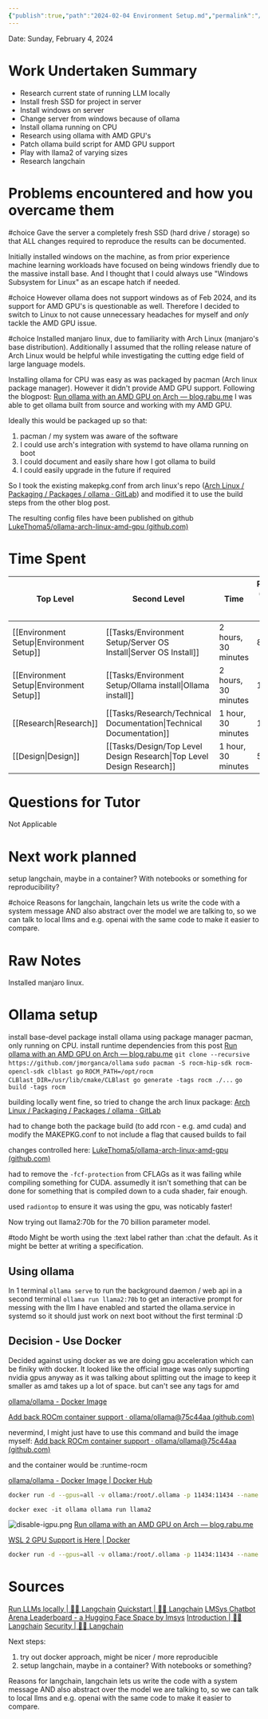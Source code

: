 ```yaml
---
{"publish":true,"path":"2024-02-04 Environment Setup.md","permalink":"/2024-02-04-environment-setup/"}
---
```


Date: Sunday, February 4, 2024
# Work Undertaken Summary
- Research current state of running LLM locally
- Install fresh SSD for project in server
- Install windows on server
- Change server from windows because of ollama
- Install ollama running on CPU
- Research using ollama with AMD GPU's
- Patch ollama build script for AMD GPU support
- Play with llama2 of varying sizes
- Research langchain

# Problems encountered and how you overcame them
#choice
Gave the server a completely fresh SSD (hard drive / storage) so that ALL changes required to reproduce the results can be documented.

Initially installed windows on the machine, as from prior experience machine learning workloads have focused on being windows friendly due to the massive install base. And I thought that I could always use "Windows Subsystem for Linux" as an escape hatch if needed.

#choice 
However ollama does not support windows as of Feb 2024, and its support for AMD GPU's is questionable as well. Therefore I decided to switch to Linux to not cause unnecessary headaches for myself and *only* tackle the AMD GPU issue.

#choice Installed manjaro linux, due to familiarity with Arch Linux (manjaro's base distribution). Additionally I assumed that the rolling release nature of Arch Linux would be helpful while investigating the cutting edge field of large language models.

Installing ollama for CPU was easy as was packaged by pacman (Arch linux package manager). However it didn't provide AMD GPU support. Following the blogpost: [Run ollama with an AMD GPU on Arch — blog.rabu.me](https://blog.rabu.me/ollama-running-on-an-amd-gpu/) I was able to get ollama built from source and working with my AMD GPU.

Ideally this would be packaged up so that:
1) pacman / my system was aware of the software
2) I could use arch's integration with systemd to have ollama running on boot
3) I could document and easily share how I got ollama to build
4) I could easily upgrade in the future if required

So I took the existing makepkg.conf from arch linux's repo ([Arch Linux / Packaging / Packages / ollama · GitLab](https://gitlab.archlinux.org/archlinux/packaging/packages/ollama)) and modified it to use the build steps from the other blog post.

The resulting config files have been published on github [LukeThoma5/ollama-arch-linux-amd-gpu (github.com)](https://github.com/LukeThoma5/ollama-arch-linux-amd-gpu)


# Time Spent
| Top Level                                | Second Level                                                             | Time                | Progress (%) this week est |
| ---------------------------------------- | ------------------------------------------------------------------------ | ------------------- | -------------------------- |
| [[Environment Setup\|Environment Setup]] | [[Tasks/Environment Setup/Server OS Install\|Server OS Install]]      | 2 hours, 30 minutes | 80                         |
| [[Environment Setup\|Environment Setup]] | [[Tasks/Environment Setup/Ollama install\|Ollama install]]            | 2 hours, 30 minutes | 100                        |
| [[Research\|Research]]                   | [[Tasks/Research/Technical Documentation\|Technical Documentation]]   | 1 hour, 30 minutes  | 10                         |
| [[Design\|Design]]                       | [[Tasks/Design/Top Level Design Research\|Top Level Design Research]] | 1 hour, 30 minutes  | 50                         |


# Questions for Tutor
Not Applicable

# Next work planned
setup langchain, maybe in a container? With notebooks or something for reproducibility?

#choice Reasons for langchain, langchain lets us write the code with a system message AND also abstract over the model we are talking to, so we can talk to local llms and e.g. openai with the same code to make it easier to compare.

# Raw Notes

Installed manjaro linux.

# Ollama setup
install base-devel package
install ollama using package manager pacman, only running on CPU.
install runtime dependencies from this post [Run ollama with an AMD GPU on Arch — blog.rabu.me](https://blog.rabu.me/ollama-running-on-an-amd-gpu/)
`git clone --recursive https://github.com/jmorganca/ollama`
`sudo pacman -S rocm-hip-sdk rocm-opencl-sdk clblast go`
`ROCM_PATH=/opt/rocm CLBlast_DIR=/usr/lib/cmake/CLBlast go generate -tags rocm ./...`
`go build -tags rocm`

building locally went fine, so tried to change the arch linux package:
[Arch Linux / Packaging / Packages / ollama · GitLab](https://gitlab.archlinux.org/archlinux/packaging/packages/ollama)

had to change both the package build (to add rcon - e.g. amd cuda) and modify the MAKEPKG.conf to not include a flag that caused builds to fail

changes controlled here: [LukeThoma5/ollama-arch-linux-amd-gpu (github.com)](https://github.com/LukeThoma5/ollama-arch-linux-amd-gpu)

had to remove the `-fcf-protection` from CFLAGs as it was failing while compiling something for CUDA. assumedly it isn't something that can be done for something that is compiled down to a cuda shader, fair enough.

used `radiontop` to ensure it was using the gpu, was noticably faster!

Now trying out llama2:70b for the 70 billion parameter model.

#todo
Might be worth using the :text label rather than :chat the default. As it might be better at writing a specification.

## Using ollama
In 1 terminal `ollama serve` to run the background daemon / web api
in a second terminal `ollama run llama2:70b` to get an interactive prompt for messing with the llm
I have enabled and started the ollama.service in systemd so it should just work on next boot without the first terminal :D

## Decision - Use Docker
Decided against using docker as we are doing gpu acceleration which can be finiky with docker. It looked like the official image was only supporting nvidia gpus anyway as it was talking about splitting out the image to keep it smaller as amd takes up a lot of space. but can't see any tags for amd

[ollama/ollama - Docker Image](https://hub.docker.com/r/ollama/ollama)

[Add back ROCm container support · ollama/ollama@75c44aa (github.com)](https://github.com/ollama/ollama/commit/75c44aa319738b696cd13e82b016bbdcdc39cdad)

nevermind, I might just have to use this command and build the image myself: [Add back ROCm container support · ollama/ollama@75c44aa (github.com)](https://github.com/ollama/ollama/commit/75c44aa319738b696cd13e82b016bbdcdc39cdad#diff-b7237a9b3044006158e6f45c546f2f128efd7cef9c4598d4c91be572218cc58cR17)

and the container would be :runtime-rocm

[ollama/ollama - Docker Image | Docker Hub](https://hub.docker.com/r/ollama/ollama)
```bash
docker run -d --gpus=all -v ollama:/root/.ollama -p 11434:11434 --name ollama ollama/ollama
```

```
docker exec -it ollama ollama run llama2
```

![disable-igpu.png](/img/user/media/disable-igpu.png)
[Run ollama with an AMD GPU on Arch — blog.rabu.me](https://blog.rabu.me/ollama-running-on-an-amd-gpu/)

[WSL 2 GPU Support is Here | Docker](https://www.docker.com/blog/wsl-2-gpu-support-is-here/)

```bash
docker run -d --gpus=all -v ollama:/root/.ollama -p 11434:11434 --name ollama ollama/ollama
```

# Sources
[Run LLMs locally | 🦜️🔗 Langchain](https://python.langchain.com/docs/guides/local_llms)
[Quickstart | 🦜️🔗 Langchain](https://python.langchain.com/docs/get_started/quickstart)
[LMSys Chatbot Arena Leaderboard - a Hugging Face Space by lmsys](https://huggingface.co/spaces/lmsys/chatbot-arena-leaderboard)
[Introduction | 🦜️🔗 Langchain](https://python.langchain.com/docs/get_started/introduction)
[Security | 🦜️🔗 Langchain](https://python.langchain.com/docs/security)

Next steps:
1) try out docker approach, might be nicer / more reproducible
2) setup langchain, maybe in a container? With notebooks or something?

Reasons for langchain, langchain lets us write the code with a system message AND also abstract over the model we are talking to, so we can talk to local llms and e.g. openai with the same code to make it easier to compare.